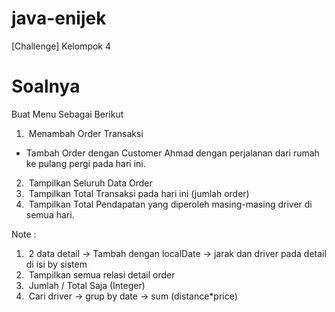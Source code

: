 # java-enijek
 [Challenge] Kelompok 4

# Soalnya

Buat Menu Sebagai Berikut
1. ⁠ ⁠Menambah Order Transaksi
- Tambah Order dengan Customer Ahmad dengan perjalanan dari rumah ke
  pulang pergi pada hari ini.
2. ⁠ ⁠Tampilkan Seluruh Data Order
3. ⁠ ⁠Tampilkan Total Transaksi pada hari ini (jumlah order)
4. ⁠ ⁠Tampilkan Total Pendapatan yang diperoleh masing-masing driver di semua hari.


Note :
1. ⁠ ⁠2 data detail -> Tambah dengan localDate -> jarak dan driver pada detail di isi by sistem
2. ⁠ ⁠Tampilkan semua relasi detail order
3. ⁠ ⁠Jumlah / Total Saja (Integer)
4. ⁠ ⁠Cari driver -> grup by date -> sum (distance*price)